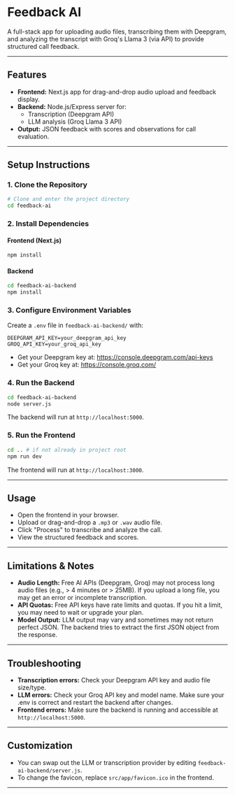 # Feedback AI

A full-stack app for uploading audio files, transcribing them with Deepgram, and analyzing the transcript with Groq's Llama 3 (via API) to provide structured call feedback.

---

## Features
- **Frontend:** Next.js app for drag-and-drop audio upload and feedback display.
- **Backend:** Node.js/Express server for:
  - Transcription (Deepgram API)
  - LLM analysis (Groq Llama 3 API)
- **Output:** JSON feedback with scores and observations for call evaluation.

---

## Setup Instructions

### 1. Clone the Repository
```bash
# Clone and enter the project directory
cd feedback-ai
```

### 2. Install Dependencies
#### Frontend (Next.js)
```bash
npm install
```
#### Backend
```bash
cd feedback-ai-backend
npm install
```

### 3. Configure Environment Variables
Create a `.env` file in `feedback-ai-backend/` with:
```
DEEPGRAM_API_KEY=your_deepgram_api_key
GROQ_API_KEY=your_groq_api_key
```
- Get your Deepgram key at: https://console.deepgram.com/api-keys
- Get your Groq key at: https://console.groq.com/

### 4. Run the Backend
```bash
cd feedback-ai-backend
node server.js
```
The backend will run at `http://localhost:5000`.

### 5. Run the Frontend
```bash
cd .. # if not already in project root
npm run dev
```
The frontend will run at `http://localhost:3000`.

---

## Usage
- Open the frontend in your browser.
- Upload or drag-and-drop a `.mp3` or `.wav` audio file.
- Click "Process" to transcribe and analyze the call.
- View the structured feedback and scores.

---

## Limitations & Notes
- **Audio Length:** Free AI APIs (Deepgram, Groq) may not process long audio files (e.g., > 4 minutes or > 25MB). If you upload a long file, you may get an error or incomplete transcription.
- **API Quotas:** Free API keys have rate limits and quotas. If you hit a limit, you may need to wait or upgrade your plan.
- **Model Output:** LLM output may vary and sometimes may not return perfect JSON. The backend tries to extract the first JSON object from the response.

---

## Troubleshooting
- **Transcription errors:** Check your Deepgram API key and audio file size/type.
- **LLM errors:** Check your Groq API key and model name. Make sure your .env is correct and restart the backend after changes.
- **Frontend errors:** Make sure the backend is running and accessible at `http://localhost:5000`.

---

## Customization
- You can swap out the LLM or transcription provider by editing `feedback-ai-backend/server.js`.
- To change the favicon, replace `src/app/favicon.ico` in the frontend.

---


